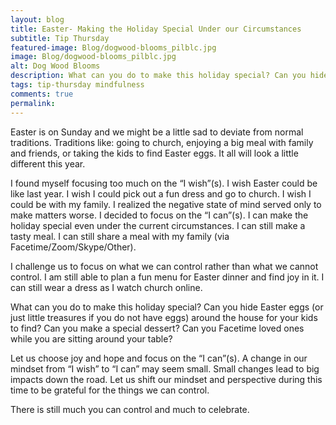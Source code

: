 ```yaml
---
layout: blog
title: Easter- Making the Holiday Special Under our Circumstances
subtitle: Tip Thursday
featured-image: Blog/dogwood-blooms_pilblc.jpg
image: Blog/dogwood-blooms_pilblc.jpg
alt: Dog Wood Blooms
description: What can you do to make this holiday special? Can you hide Easter eggs (or just little treasures if you do not have eggs) around the house for your kids to find? Can you make a special dessert? Can you Facetime loved ones while you are sitting around your table?
tags: tip-thursday mindfulness
comments: true
permalink:
---
```

Easter is on Sunday and we might be a little sad to deviate from normal traditions. Traditions like: going to church, enjoying a big meal with family and friends, or taking the kids to find Easter eggs. It all will look a little different this year.

I found myself focusing too much on the “I wish”(s). I wish Easter could be like last year. I wish I could pick out a fun dress and go to church. I wish I could be with my family. I realized the negative state of mind served only to make matters worse. I decided to focus on the “I can”(s).  I can make the holiday special even under the current circumstances. I can still make a tasty meal. I can still share a meal with my family (via Facetime/Zoom/Skype/Other).

I challenge us to focus on what we can control rather than what we cannot control. I am still able to plan a fun menu for Easter dinner and find joy in it. I can still wear a dress as I watch church online.

What can you do to make this holiday special? Can you hide Easter eggs (or just little treasures if you do not have eggs) around the house for your kids to find? Can you make a special dessert? Can you Facetime loved ones while you are sitting around your table?

Let us choose joy and hope and focus on the “I can”(s). A change in our mindset from “I wish” to “I can” may seem small. Small changes lead to big impacts down the road. Let us shift our mindset and perspective during this time to be grateful for the things we can control.

There is still much you can control and much to celebrate.
